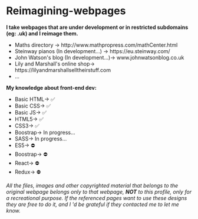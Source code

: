 # Reimagining-webpages
<p><b>I take webpages that are under development or in restricted subdomains (eg: .uk) and I reimage them.</b></p>
<ul>
  <li>Maths directory -> http://www.mathpropress.com/mathCenter.html</li>
  <li>Steinway pianos (In development...) -> https://eu.steinway.com/ </li>
  <li>John Watson's blog (In development...)-> www.johnwatsonblog.co.uk</li>
  <li>Lily and Marshall's online shop-> https://lilyandmarshallselltheirstuff.com</li>
  <li>...</li>
</ul>
<p><b>My knowledge about front-end dev:</b></p>
<ul>
  <li>Basic HTML-> &#9989;</li>
  <li>Basic CSS-> &#9989;</li>
  <li>Basic JS-> &#9989;</li>
  <li>HTML5-> &#9989;</li>
  <li>CSS3-> &#9989;</li>
  
  <li>Boostrap-> In progress...</li>
  <li>SASS-> In progress...</li>
  
  <li>ES5-> &#9940;</li>
  <li>Boostrap-> &#9940;</li>
  <li>React-> &#9940;</li>
  <li>Redux-> &#9940;</li>
</ul>
<i>All the files, images and other copyrighted material that belongs to the original webpage belongs only to that webpage, <b>NOT</b> to this profile, only for a recreational purpose. If the referenced pages want to use these designs they are free to do it, and I 'd be grateful if they contacted me to let me know.</i>
